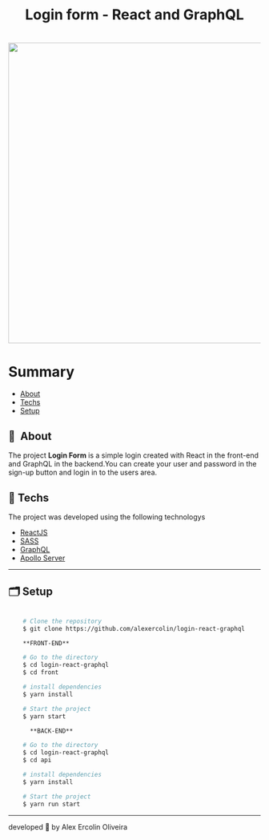 <h1 align="center">
    Login form - React and GraphQL
</h1>

<h1 align="center">
    <img width="600px"  src="https://ik.imagekit.io/ins9ecquwr9/login_3IN4A8tWK.gif?updatedAt=1634310687812">
</h1>

# Summary

- [About](#-sobre)
- [Techs](#-tecnologias-utilizadas)
- [Setup](#-como-baixar-o-projeto)

## 🔖&nbsp; About

The project **Login Form** is a simple login created with React in the front-end and GraphQL in the backend.You can create your user and password in the sign-up button and login in to the users area.

## 🚀 Techs
  
The project was developed using the following technologys

- [ReactJS](https://reactjs.org)
- [SASS](https://sass-lang.com/)
- [GraphQL](https://graphql.org/)
- [Apollo Server](https://www.apollographql.com/docs/apollo-server/)
---

## 🗂 Setup

```bash

    # Clone the repository
    $ git clone https://github.com/alexercolin/login-react-graphql

    **FRONT-END**

    # Go to the directory
    $ cd login-react-graphql
    $ cd front

    # install dependencies
    $ yarn install

    # Start the project
    $ yarn start

      **BACK-END**

    # Go to the directory
    $ cd login-react-graphql
    $ cd api

    # install dependencies
    $ yarn install

    # Start the project
    $ yarn run start
```

---

developed 💜 by Alex Ercolin Oliveira
